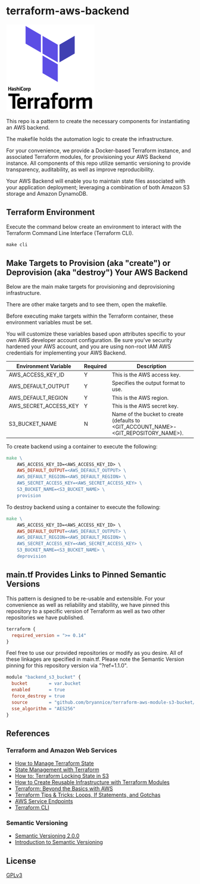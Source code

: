 # terraform-aws-backend

![Terraform](assets/terraform-icon.png)

This repo is a pattern to create the necessary components for instantiating an AWS backend. 

The makefile holds the automation logic to create the infrastructure.

For your convenience, we provide a Docker-based Terraform instance, and associated Terraform modules, for provisioning your AWS Backend instance. All components of this repo utilize semantic versioning to provide transparency, auditability, as well as improve reproducibility. 

Your AWS Backend will enable you to maintain state files associated with your application deployment; leveraging a combination of both Amazon S3 storage and Amazon DynamoDB.

## Terraform Environment

Execute the command below create an environment to interact with the Terraform Command Line Interface (Terraform CLI).

```makefile
make cli
```

## Make Targets to Provision (aka "create") or Deprovision (aka "destroy") Your AWS Backend

Below are the main make targets for provisioning and deprovisioning infrastructure. 

There are other make targets and to see them, open the makefile. 

Before executing make targets within the Terraform container, these environment variables must be set.

You will customize these variables based upon attributes specific to your own AWS developer account configuration. Be sure you've security hardened your AWS account, and you are using non-root IAM AWS credentials for implementing your AWS Backend.

| Environment Variable  | Required | Description                                                                          |
| --------------------- | ---------| ------------------------------------------------------------------------------------ |
| AWS_ACCESS_KEY_ID     | Y        | This is the AWS access key.                                                          |
| AWS_DEFAULT_OUTPUT    | Y        | Specifies the output format to use.                                                  |
| AWS_DEFAULT_REGION    | Y        | This is the AWS region.                                                              |
| AWS_SECRET_ACCESS_KEY | Y        | This is the AWS secret key.                                                          |
| S3_BUCKET_NAME        | N        | Name of the bucket to create (defaults to <GIT_ACCOUNT_NAME>-<GIT_REPOSITORY_NAME>). |

To create backend using a container to execute the following:

```makefile
make \
    AWS_ACCESS_KEY_ID=<AWS_ACCESS_KEY_ID> \
    AWS_DEFAULT_OUTPUT=<AWS_DEFAULT_OUTPUT> \
    AWS_DEFAULT_REGION=<AWS_DEFAULT_REGION> \
    AWS_SECRET_ACCESS_KEY=<AWS_SECRET_ACCESS_KEY> \
    S3_BUCKET_NAME=<S3_BUCKET_NAME> \
    provision
```

To destroy backend using a container to execute the following:

```makefile
make \
    AWS_ACCESS_KEY_ID=<AWS_ACCESS_KEY_ID> \
    AWS_DEFAULT_OUTPUT=<AWS_DEFAULT_OUTPUT> \
    AWS_DEFAULT_REGION=<AWS_DEFAULT_REGION> \
    AWS_SECRET_ACCESS_KEY=<AWS_SECRET_ACCESS_KEY> \
    S3_BUCKET_NAME=<S3_BUCKET_NAME> \
    deprovision
```
## main.tf Provides Links to Pinned Semantic Versions
This pattern is designed to be re-usable and extensible. For your convenience as well as reliability and stability, we have pinned this repository to a specific version of Terraform as well as two other repositories we have published.
```makefile
terraform {
  required_version = ">= 0.14"
}
```

Feel free to use our provided repositories or modify as you desire. All of these linkages are specified in main.tf. Please note the Semantic Version pinning for this repository version via "?ref=1.1.0".

```makefile
module "backend_s3_bucket" {
  bucket        = var.bucket
  enabled       = true
  force_destroy = true
  source        = "github.com/bryannice/terraform-aws-module-s3-bucket//?ref=1.1.0"
  sse_algorithm = "AES256"
}
```

## References
### Terraform and Amazon Web Services

* [How to Manage Terraform State](https://blog.gruntwork.io/how-to-manage-terraform-state-28f5697e68fa)
* [State Management with Terraform](https://medium.com/@mitesh_shamra/state-management-with-terraform-9f13497e54cf)
* [How to: Terraform Locking State in S3](https://medium.com/@jessgreb01/how-to-terraform-locking-state-in-s3-2dc9a5665cb6)
* [How to Create Reusable Infrastructure with Terraform Modules](https://blog.gruntwork.io/how-to-create-reusable-infrastructure-with-terraform-modules-25526d65f73d)
* [Terraform: Beyond the Basics with AWS](https://aws.amazon.com/blogs/apn/terraform-beyond-the-basics-with-aws/)
* [Terraform Tips & Tricks: Loops, If Statements, and Gotchas](https://blog.gruntwork.io/terraform-tips-tricks-loops-if-statements-and-gotchas-f739bbae55f9)
* [AWS Service Endpoints](https://docs.aws.amazon.com/general/latest/gr/rande.html)
* [Terraform CLI](https://www.terraform.io/docs/cli-index.html)
  
### Semantic Versioning
* [Semantic Versioning 2.0.0](https://semver.org/)
* [Introduction to Semantic Versioning](https://www.geeksforgeeks.org/introduction-semantic-versioning/)


## License

[GPLv3](LICENSE)
